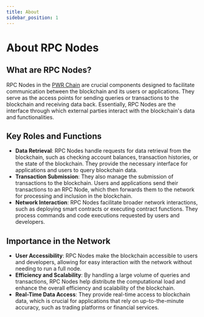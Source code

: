 ```yaml
---
title: About
sidebar_position: 1
---
```


# About RPC Nodes

## What are RPC Nodes?

RPC Nodes in the [PWR Chain](/pwrchain/overview/) are crucial components designed to facilitate communication between the blockchain and its users or applications. They serve as the access points for sending queries or transactions to the blockchain and receiving data back. Essentially, RPC Nodes are the interface through which external parties interact with the blockchain's data and functionalities.

## Key Roles and Functions

- **Data Retrieval**: RPC Nodes handle requests for data retrieval from the blockchain, such as checking account balances, transaction histories, or the state of the blockchain. They provide the necessary interface for applications and users to query blockchain data.
- **Transaction Submission**: They also manage the submission of transactions to the blockchain. Users and applications send their transactions to an RPC Node, which then forwards them to the network for processing and inclusion in the blockchain.
- **Network Interaction**: RPC Nodes facilitate broader network interactions, such as deploying smart contracts or executing contract functions. They process commands and code executions requested by users and developers.

## Importance in the Network

- **User Accessibility**: RPC Nodes make the blockchain accessible to users and developers, allowing for easy interaction with the network without needing to run a full node.
- **Efficiency and Scalability**: By handling a large volume of queries and transactions, RPC Nodes help distribute the computational load and enhance the overall efficiency and scalability of the blockchain.
- **Real-Time Data Access**: They provide real-time access to blockchain data, which is crucial for applications that rely on up-to-the-minute accuracy, such as trading platforms or financial services.
